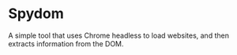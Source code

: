 # Spydom
A simple tool that uses Chrome headless to load websites, and then extracts information from the DOM.
